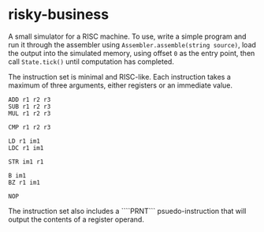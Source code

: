 # risky-business
A small simulator for a RISC machine. To use, write a simple program and run it through the assembler using ````Assembler.assemble(string source)````, load the output into the simulated memory, using offset ````0```` as the entry point, then call ````State.tick()```` until computation has completed.

The instruction set is minimal and RISC-like. Each instruction takes a maximum of three arguments, either registers or an immediate value.

````
ADD r1 r2 r3
SUB r1 r2 r3
MUL r1 r2 r3

CMP r1 r2 r3

LD r1 im1
LDC r1 im1

STR im1 r1

B im1
BZ r1 im1

NOP
````

The instruction set also includes a ````PRNT``` psuedo-instruction that will output the contents of a register operand.

